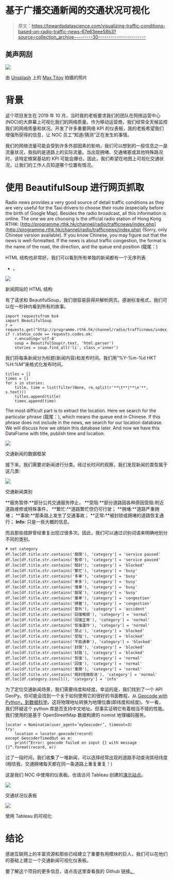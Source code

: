 # 基于广播交通新闻的交通状况可视化

> 原文：<https://towardsdatascience.com/visualizing-traffic-conditions-based-on-radio-traffic-news-67e63eee58b3?source=collection_archive---------30----------------------->

## 美声网刮

![](img/7ea124d62a78253c1d79266f430f57f1.png)

由 [Unsplash](https://unsplash.com/?utm_source=medium&utm_medium=referral) 上的 [Max Titov](https://unsplash.com/@jonitboy?utm_source=medium&utm_medium=referral) 拍摄的照片

# 背景

这个项目发生在 2019 年 10 月，当时我的老板要求我们的团队在网络运营中心(NOC)的大屏幕上可视化我们的网络质量。作为移动运营商，我们经常全天候监控我们的网络质量和状况。开发了许多重要网络 KPI 的仪表板，我的老板希望我们增强所获得的信息，让 NOC 员工“知道/猜测”正在发生的事情。

我们的网络流量可能会受到许多外部因素的影响，我们可以想到的一般信息之一是流量状况，我指的是道路上的实际流量。当出现拥堵、交通堵塞或其他特殊路况时，该特定蜂窝基站的 KPI 可能会爆仓。因此，我们希望在地图上可视化交通状况，让我们的工作人员知道哪个位置有情况。

# 使用 BeautifulSoup 进行网页抓取

Radio news provides a very good source of detail traffic conditions as they are very useful for the Taxi drivers to choose their route (especially before the birth of Google Map). Besides the radio broadcast, all this information is online. The one we are choosing is the official radio station of Hong Kong RTHK: [http://programme.rthk.hk/channel/radio/trafficnews/index.php](http://programme.rthk.hk/channel/radio/trafficnews/index.php) (Sorry, only Chinese version available). If you know Chinese, you may figure out that the news is well-formatted. If the news is about traffic congestion, the format is the name of the road, the direction, and the queue end position (龍尾：)

HTML 结构也非常好。我们可以看到所有单独的新闻都有一个无序列表

*   。

![](img/c48e8f2ab3733f8820215fe61d33a63d.png)

新闻网站的 HTML 结构

有了请求和 BeautifulSoup，我们很容易获得并解析网页。感谢标准格式，我们可以在一秒钟内看到所有的故事。

```
import requestsfrom bs4
import BeautifulSoup
r = requests.get("http://programme.rthk.hk/channel/radio/trafficnews/index.php")
if r.status_code == requests.codes.ok:
    r.encoding='utf-8'
    soup = BeautifulSoup(r.text, 'html.parser')
    stories = soup.find_all('li', class_='inner')
```

我们将每条新闻分为标题(新闻内容)和发布时间。我们用“%Y-%m-%d HKT %H:%M”来格式化发布时间。

```
titles = []
times = []
for s in stories:
    title, time = list(filter(None, re.split(r'**\t**|**\n'**, s.text)))
    titles.append(title)
    times.append(time)
```

The most difficult part is to extract the location. Here we search for the particular phrase (龍尾：), which means the queue end in Chinese. If this phrase does not include in the news, we search for our location database. We will discuss how we obtain this database later. And now we have this DataFrame with title, publish time and location.

![](img/0bd7a9c5fad4076551f26a54e68b4bfa.png)

交通新闻的数据框架

接下来，我们需要对新闻进行分类。经过长时间的观察，我们发现新闻的类型属于这几类:

![](img/d7660db851bc0cc20803d21dfd9cd654.png)

交通新闻类别

**服务暂停:**部分公共交通服务停止，
**受阻:**部分道路因各种原因受阻:附近道路维修或特殊事件，
**繁忙:**道路繁忙但仍可行驶；
**拥堵:**道路严重拥堵；
**事故:**那条路上发生了交通事故；
**正常:**被封锁或拥堵的道路恢复通行；
**Info:** 只是一些大概的信息。

而且那些措辞曾经重复出现过很多次。因此，我们可以通过识别词语来明确地划分不同的类别。

```
# set category
df.loc[df.title.str.contains('關閉'), 'category'] = 'service paused'
df.loc[df.title.str.contains('暫停'), 'category'] = 'service paused'
df.loc[df.title.str.contains('間封'), 'category'] = 'blocked'
df.loc[df.title.str.contains('繁忙'), 'category'] = 'busy'
df.loc[df.title.str.contains('多車'), 'category'] = 'busy'
df.loc[df.title.str.contains('車多'), 'category'] = 'busy'
df.loc[df.title.str.contains('慢車'), 'category'] = 'busy'
df.loc[df.title.str.contains('龍尾'), 'category'] = 'busy'
df.loc[df.title.str.contains('塞車'), 'category'] = 'congestion'
df.loc[df.title.str.contains('擠塞'), 'category'] = 'congestion'
df.loc[df.title.str.contains('意外'), 'category'] = 'accident'
df.loc[df.title.str.contains('回復暢順'), 'category'] = 'normal'
df.loc[df.title.str.contains('回復正常'), 'category'] = 'normal'
df.loc[df.title.str.contains('恢復運作'), 'category'] = 'normal'
df.loc[df.title.str.contains('禁止'), 'category'] = 'blocked'
df.loc[df.title.str.contains('受阻'), 'category'] = 'blocked'
df.loc[df.title.str.contains('不能通車'), 'category'] = 'blocked'
df.loc[df.title.str.contains('封閉'), 'category'] = 'blocked'
df.loc[df.title.str.contains('封路'), 'category'] = 'blocked'
df.loc[df.title.str.contains('恢復'), 'category'] = 'normal'
df.loc[df.title.str.contains('回復'), 'category'] = 'normal'
df.loc[df.title.str.contains('重開'), 'category'] = 'normal'
df.loc[df.title.str.contains('間封措施取消'), 'category'] = 'normal'
df.loc[df.category.isnull(), 'category'] = 'info'
```

为了定位交通新闻场景，我们需要纬度和经度。幸运的是，我们找到了一个 API GeoPy。你可能会找到一个关于如何使用它的很好的书面教程，从 [Geocode with Python，到数据科学](/geocode-with-python-161ec1e62b89)。这将物理地址转换为地理位置(即纬度和经度)。乍一看，我们怀疑这个 python 库是否支持中文地址。但事实证明它有着相当不错的性能。我们使用的是基于 OpenStreetMap 数据构建的 nomist 地理编码服务。

```
locator = Nominatim(user_agent=’myGeocoder’, timeout=3)
try:
    location = locator.geocode(record)
except GeocoderTimedOut as e:
    print(“Error: geocode failed on input {} with message {}”.format(record, e))
```

过了一段时间，我们收集了一堆新闻，可以选择经常出现的道路手动查询其经纬度(相信我，交通拥堵每天都在同一条道路上重复重复！)

这是我们 NOC 中使用的仪表板。也请访问 Tableau 创建的[演示站点](https://public.tableau.com/profile/joshua.yeung#!/vizhome/TrafficNewsVisualization/TrafficNews)。

![](img/06e680800fa358185aebe2e76c7da445.png)

交通状况仪表板

![](img/591d24448f1e3cfdab99a17e2e79580f.png)

使用 Tableau 的可视化

# 结论

感谢互联网上的丰富资源和那些已经建立了重要有用模块的巨人，我们可以在他们的基础上建立一个交通新闻可视化仪表板。

要了解这个项目的更多信息，请点击这里查看我的 Github 链接[。](https://github.com/joshuayeung/Local-Traffic-News-Visualization)